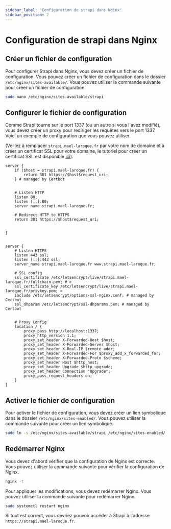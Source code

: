 ```yaml
---
sidebar_label: 'Configuration de strapi dans Nginx'
sidebar_position: 2
---
```


# Configuration de strapi dans Nginx

## Créer un fichier de configuration

Pour configurer Strapi dans Nginx, vous devez créer un fichier de configuration. Vous pouvez créer un fichier de configuration dans le dossier `/etc/nginx/sites-available/`. Vous pouvez utiliser la commande suivante pour créer un fichier de configuration.

```bash
sudo nano /etc/nginx/sites-available/strapi
```

## Configurer le fichier de configuration

Comme Strapi tourne sur le port 1337 (ou un autre si vous l'avez modifié), vous devez créer un proxy pour rediriger les requêtes vers le port 1337. Voici un exemple de configuration que vous pouvez utiliser.

(Veillez à remplacer `strapi.mael-laroque.fr` par votre nom de domaine et à créer un certificat SSL pour votre domaine, le tutoriel pour créer un certificat SSL est disponible [ici](/docs/VPS/ssl/certbot)).

```nginx
server {
    if ($host = strapi.mael-laroque.fr) {
        return 301 https://$host$request_uri;
    } # managed by Certbot


    # Listen HTTP
    listen 80;
    listen [::]:80;
    server_name strapi.mael-laroque.fr;

    # Redirect HTTP to HTTPS
    return 301 https://$host$request_uri;


}


server {
    # Listen HTTPS
    listen 443 ssl;
    listen [::]:443 ssl;
    server_name strapi.mael-laroque.fr www.strapi.mael-laroque.fr;

    # SSL config
    ssl_certificate /etc/letsencrypt/live/strapi.mael-laroque.fr/fullchain.pem; # >
    ssl_certificate_key /etc/letsencrypt/live/strapi.mael-laroque.fr/privkey.pem; >
    include /etc/letsencrypt/options-ssl-nginx.conf; # managed by Certbot
    ssl_dhparam /etc/letsencrypt/ssl-dhparams.pem; # managed by Certbot


    # Proxy Config
    location / {
        proxy_pass http://localhost:1337;
        proxy_http_version 1.1;
        proxy_set_header X-Forwarded-Host $host;
        proxy_set_header X-Forwarded-Server $host;
        proxy_set_header X-Real-IP $remote_addr;
        proxy_set_header X-Forwarded-For $proxy_add_x_forwarded_for;
        proxy_set_header X-Forwarded-Proto $scheme;
        proxy_set_header Host $http_host;
        proxy_set_header Upgrade $http_upgrade;
        proxy_set_header Connection "Upgrade";
        proxy_pass_request_headers on;
    }
}
```


## Activer le fichier de configuration

Pour activer le fichier de configuration, vous devez créer un lien symbolique dans le dossier `/etc/nginx/sites-enabled/`. Vous pouvez utiliser la commande suivante pour créer un lien symbolique.

```bash
sudo ln -s /etc/nginx/sites-available/strapi /etc/nginx/sites-enabled/
```

## Redémarrer Nginx

Vous devez d'abord vérifier que la configuration de Nginx est correcte. Vous pouvez utiliser la commande suivante pour vérifier la configuration de Nginx.

```bash
nginx -t
```

Pour appliquer les modifications, vous devez redémarrer Nginx. Vous pouvez utiliser la commande suivante pour redémarrer Nginx.

```bash
sudo systemctl restart nginx
```

Si tout est correct, vous devriez pouvoir accéder à Strapi à l'adresse `https://strapi.mael-laroque.fr`.